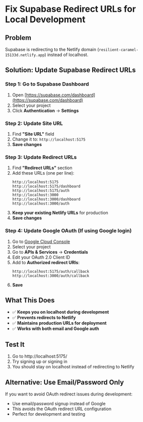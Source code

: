 # Fix Supabase Redirect URLs for Local Development

## Problem
Supabase is redirecting to the Netlify domain (`resilient-caramel-15133d.netlify.app`) instead of localhost.

## Solution: Update Supabase Redirect URLs

### Step 1: Go to Supabase Dashboard
1. Open [https://supabase.com/dashboard](https://supabase.com/dashboard)
2. Select your project
3. Click **Authentication** → **Settings**

### Step 2: Update Site URL
1. Find **"Site URL"** field
2. Change it to: `http://localhost:5175`
3. **Save changes**

### Step 3: Update Redirect URLs
1. Find **"Redirect URLs"** section
2. Add these URLs (one per line):
   ```
   http://localhost:5175
   http://localhost:5175/dashboard
   http://localhost:5175/auth
   http://localhost:3000
   http://localhost:3000/dashboard
   http://localhost:3000/auth
   ```
3. **Keep your existing Netlify URLs** for production
4. **Save changes**

### Step 4: Update Google OAuth (If using Google login)
1. Go to [Google Cloud Console](https://console.cloud.google.com/)
2. Select your project
3. Go to **APIs & Services** → **Credentials**
4. Edit your OAuth 2.0 Client ID
5. Add to **Authorized redirect URIs**:
   ```
   http://localhost:5175/auth/callback
   http://localhost:3000/auth/callback
   ```
6. **Save**

## What This Does
- ✅ **Keeps you on localhost during development**
- ✅ **Prevents redirects to Netlify**
- ✅ **Maintains production URLs for deployment**
- ✅ **Works with both email and Google auth**

## Test It
1. Go to http://localhost:5175/
2. Try signing up or signing in
3. You should stay on localhost instead of redirecting to Netlify

## Alternative: Use Email/Password Only
If you want to avoid OAuth redirect issues during development:
- Use email/password signup instead of Google
- This avoids the OAuth redirect URL configuration
- Perfect for development and testing 